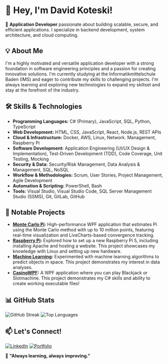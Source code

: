 # 👋 Hey, I'm David Koteski!

🚀 **Application Developer** passionate about building scalable, secure, and efficient applications. I specialize in backend development, system architecture, and cloud computing.

## 💡 About Me

I'm a highly motivated and versatile application developer with a strong foundation in software engineering principles and a passion for creating innovative solutions. I'm currently studying at the Informatikmittelschule Baden (IMS) and eager to contribute my skills to challenging projects. I'm always learning and exploring new technologies to expand my skillset and stay at the forefront of the industry.

## 🛠️ Skills & Technologies

*   **Programming Languages:** C# (Primary), JavaScript, SQL, Python, TypeScript
*   **Web Development:** HTML, CSS, JavaScript, React, Node.js, REST APIs
*   **Cloud & Infrastructure:** Docker, AWS, Linux, Network.  Management, Raspberry Pi
*   **Software Development:** Application Engineering (UI/UX Design & Implementation), Test-Driven Development (TDD), Code Coverage, Unit Testing, Mocking
*   **Security & Data:** Security/Risk Management, Data Analysis & Management, SQL, NoSQL
*   **Workflow & Methodologies:** Scrum, User Stories, Project Management, Agile Development
*   **Automation & Scripting:** PowerShell, Bash
*   **Tools:** Visual Studio, Visual Studio Code, SQL Server Management Studio (SSMS), Git, GitLab, GitHub



## 🌟 Notable Projects

*   **[Monte Carlo Pi](https://github.com/seakyy/Monte-Carlo-Pi):** High-performance WPF application that estimates Pi using the Monte Carlo method with up to 10 million points, featuring real-time visualization and LiveCharts-based convergence tracking.
*   **[Raspberry Pi](https://github.com/seakyy/Raspberry-Pi):** Explored how to set up a new Raspberry Pi 5, including installing Apache and hosting a website. This project showcases my knowledge with Linux and setting up new hardware.
*   **[Machine Learning](https://github.com/seakyy/Machine-Learning):** Experimented with machine learning algorithms to predict objects in space. This project demonstrates my interest in data analyses.
*   **[CasinoWPF](https://github.com/seakyy/CasinoWPF):** A WPF application where you can play Blackjack or Slotmachine. This project demonstrates my C# skills and ability to create working executable files!
  

## 📊 GitHub Stats
![GitHub Streak](https://streak-stats.demolab.com?user=seakyy&theme=github-dark-blue)
![Top Languages](https://github-readme-stats.vercel.app/api/top-langs/?username=seakyy&layout=compact)

## 📫 Let's Connect!
[![LinkedIn](https://img.shields.io/badge/LinkedIn-%230077B5.svg?style=flat&logo=linkedin&logoColor=white)](https://www.linkedin.com/in/david-koteski-22534128b/)
[![Portfolio](https://img.shields.io/badge/Portfolio-%231572B6.svg?style=flat&logo=Firefox&logoColor=white)](https://seakyy.github.io/)

🎯 **"Always learning, always improving."**

